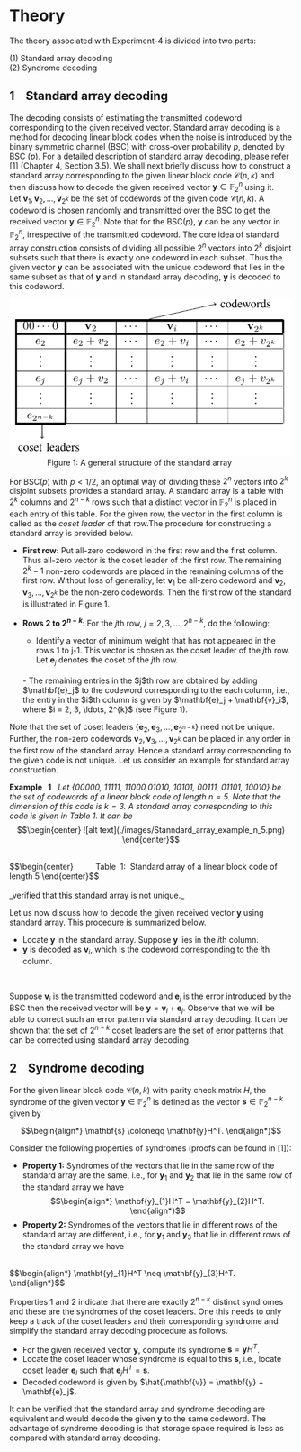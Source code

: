 # Theory

The theory associated with Experiment-4 is divided into two parts:

(1) Standard array decoding <br />
(2) Syndrome decoding

## 1 &nbsp;&nbsp; Standard array decoding


The decoding consists of estimating the transmitted codeword corresponding to the given received vector. Standard array decoding is a method for decoding linear block codes when the noise is introduced by the binary symmetric channel (BSC) with cross-over probability $p$, denoted by BSC $(p)$. For a detailed description of standard array decoding, please refer [1] (Chapter 4, Section 3.5). We shall next briefly discuss how to construct a standard array corresponding to the given linear block code $\mathcal{C}(n,k)$ and then discuss how to decode the given received vector $\mathbf{y} \in \mathbb{F}_2^n$ using it.
<br />
Let $\mathbf{v}_1, \mathbf{v}_2, \ldots, \mathbf{v}_{2^k}$ be the set of codewords of the given code $\mathcal{C}(n,k)$. A codeword is chosen randomly and transmitted over the BSC to get the received vector $\mathbf{y} \in \mathbb{F}_2^n$. Note that for the BSC$(p)$, $\mathbf{y}$ can be any vector in $\mathbb{F}_2^n$, irrespective of  the transmitted codeword. The core idea of standard array construction consists of dividing all possible $2^n$ vectors into $2^k$ disjoint subsets such that there is exactly one codeword in each subset. Thus the given vector $\mathbf{y}$ can be associated with the unique codeword that lies in the same subset as that of $\mathbf{y}$ and in standard array decoding, $\mathbf{y}$ is decoded to this codeword.  

![alt text](./images/Stanndard_array_general.png)
<br /> 
&nbsp;&nbsp;&nbsp;&nbsp;&nbsp;&nbsp;&nbsp;&nbsp;&nbsp;&nbsp;&nbsp;&nbsp;&nbsp;&nbsp;&nbsp;&nbsp; Figure&nbsp;1: A general structure of the standard array

For BSC$(p)$ with $p<1/2$, an optimal way of dividing these $2^n$ vectors into $2^k$ disjoint subsets provides a standard array. A standard array is a table with $2^k$ columns and $2^{n-k}$ rows such that a distinct vector in $\mathbb{F}_2^n$ is placed in each entry of this table. For the given row, the vector in the first column is called as the _coset leader_ of that row.The procedure for constructing a standard array is provided below.

- **First row:** Put all-zero codeword in the first row and the first column. Thus all-zero vector is the coset leader of the first row. The remaining $2^k-1$ non-zero codewords are placed in the remaining columns of the first row. Without loss of generality, let $\mathbf{v}_1$ be all-zero codeword and $\mathbf{v}_2, \mathbf{v}_3, \ldots, \mathbf{v}_{2^k}$ be the non-zero codewords. Then the first row of the standard is illustrated in Figure 1.  
- **Rows $2$ to $2^{n-k}$**: For the $j$th row, $j = 2, 3, \ldots, 2^{n-k}$, do the following:
   <br />
   - Identify a vector of minimum weight that has not appeared in the rows 1 to j-1. This vector is chosen as the coset leader of the 
   $j$th row. 
   Let $\mathbf{e}_j$ denotes the coset of the $j$th row.

   <br />
   - The remaining entries in the $j$th row are obtained by adding
   $\mathbf{e}_j$ to the codeword corresponding to the each column, i.e., the entry in the $i$th column is given by 
   $\mathbf{e}_j + \mathbf{v}_i$, where $i = 2, 3, \ldots, 2^{k}$ (see Figure 1).  
 

Note that the set of coset leaders $\{ \mathbf{e}_2, \mathbf{e}_3, \ldots, \mathbf{e}_{2^{n-k}}\}$ need not be unique. Further, the non-zero codewords $\mathbf{v}_2, \mathbf{v}_3, \ldots, \mathbf{v}_{2^k}$ can be placed in any order in the first row of the standard array. Hence a standard array corresponding to the given code is not unique. Let us consider an example for standard array construction.
<br />

 **Example &nbsp; 1**&nbsp;&nbsp;  _Let {00000, 11111, 11000,01010, 10101, 00111, 01101, 10010} be the set of codewords of a linear block code of length $n=5$. Note that the dimension of this code is $k=3$. A standard array corresponding to this code is given in Table 1.
It can be_ 
<br />
$$\begin{center}
![alt text](./images/Stanndard_array_example_n_5.png)
\end{center}$$

<br />
$$\begin{center}
&nbsp;&nbsp;&nbsp;&nbsp;&nbsp;&nbsp;&nbsp;&nbsp;&nbsp;Table &nbsp;1:&nbsp; Standard array of a linear block code of length 5
\end{center}$$
<br />
<br />
_verified that this standard array is not unique._

Let us now discuss how to decode the given received vector $\mathbf{y}$ using standard array. This procedure is summarized below.
- Locate $\mathbf{y}$ in the standard array. Suppose $\mathbf{y}$ lies in the $i$th column.
- $\mathbf{y}$ is decoded as $\mathbf{v}_i$, which is the codeword corresponding to the $i$th column.
<br  />

Suppose $\mathbf{v}_i$ is the transmitted codeword and $\mathbf{e}_j$ is the error introduced by the BSC then the received vector will be $\mathbf{y} = \mathbf{v}_i + \mathbf{e}_j$. Observe that we will be able to correct such an error pattern via standard array decoding. It can be shown that the set of $2^{n-k}$ coset leaders are the set of error patterns that can be corrected using standard array decoding. 

## 2 &nbsp;&nbsp; Syndrome decoding

For the given linear block code $\mathcal{C}(n,k)$ with parity check matrix $H$, the syndrome of the given vector $\mathbf{y} \in \mathbb{F}_2^n$ is defined as the vector  $\mathbf{s} \in \mathbb{F}_2^{n-k}$ given by <br />

$$\begin{align*}
\mathbf{s} \coloneqq \mathbf{y}H^T.
\end{align*}$$


Consider the following properties of syndromes (proofs can be found in [1]): 

- **Property 1:** Syndromes of the vectors that lie in the same row of the standard array are the same, i.e., for $\mathbf{y}_{1}$ and $\mathbf{y}_{2}$ that lie in the same row of the standard array we have
$$\begin{align*}
\mathbf{y}_{1}H^T = \mathbf{y}_{2}H^T.
\end{align*}$$
- **Property 2:** Syndromes of the vectors that lie in different rows of the standard array are different, i.e., for $\mathbf{y}_{1}$ and $\mathbf{y}_{3}$ that lie in different rows of the standard array we have
<br />
$$\begin{align*}
\mathbf{y}_{1}H^T \neq \mathbf{y}_{3}H^T.
\end{align*}$$
<br />

Properties 1 and 2 indicate that there are exactly $2^{n-k}$ distinct syndromes and these are the syndromes of the coset leaders. One this needs to only keep a track of the coset leaders and their corresponding syndrome and simplify the standard array decoding procedure as follows.

- For the given received vector $\mathbf{y}$, compute its syndrome $\mathbf{s} = \mathbf{y}H^T$.
- Locate the coset leader whose syndrome is equal to this $\mathbf{s}$, i.e., locate coset leader $\mathbf{e}_l$ such that $\mathbf{e}_jH^T = \mathbf{s}$.
- Decoded codeword is given by $\hat{\mathbf{v}} = \mathbf{y} + \mathbf{e}_j$.


It can be verified that the standard array and syndrome decoding are equivalent and would decode the given $\mathbf{y}$ to the same codeword. The advantage of syndrome decoding is that storage space required is less as compared with standard array decoding. 

